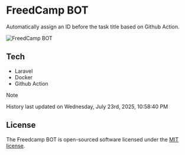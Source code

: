 # FreedCamp BOT

Automatically assign an ID before the task title based on Github Action.

![FreedCamp BOT](https://repository-images.githubusercontent.com/737932867/7d34798b-2680-471c-b089-a78a718d3d6a)

## Tech

- Laravel
- Docker
- Github Action

> [!NOTE]  
> History last updated on Wednesday, July 23rd, 2025, 10:58:40 PM

## License

The Freedcamp BOT is open-sourced software licensed under the [MIT license](https://opensource.org/licenses/MIT).
